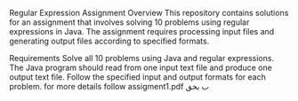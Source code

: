 Regular Expression Assignment
Overview
This repository contains solutions for an assignment that involves solving 10 problems using regular expressions in Java. The assignment requires processing input files and generating output files according to specified formats.

Requirements
Solve all 10 problems using Java and regular expressions.
The Java program should read from one input text file and produce one output text file.
Follow the specified input and output formats for each problem.
for more details follow assigment1.pdf
ب
بخق
